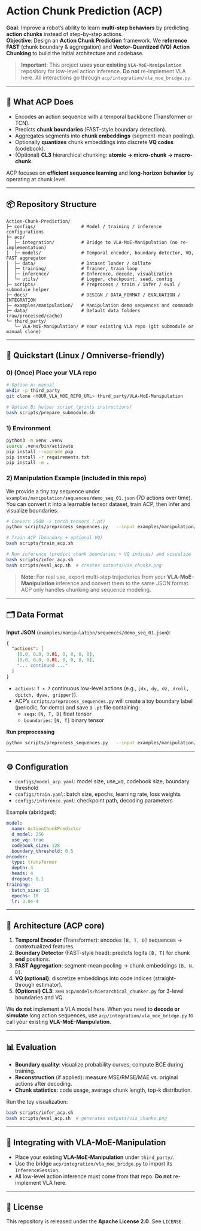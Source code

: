 # Action Chunk Prediction (ACP)

**Goal**: Improve a robot’s ability to learn **multi-step behaviors** by predicting **action chunks** instead of step-by-step actions.  
**Objective**: Design an **Action Chunk Prediction** framework. We **reference FAST** (chunk boundary & aggregation) and **Vector-Quantized (VQ) Action Chunking** to build the initial architecture and codebase.

> **Important**: This project **uses your existing `VLA-MoE-Manipulation`** repository for low-level action inference. **Do not** re-implement VLA here. All interactions go through `acp/integration/vla_moe_bridge.py`.

---

## 🔧 What ACP Does
- Encodes an action sequence with a temporal backbone (Transformer or TCN).  
- Predicts **chunk boundaries** (FAST-style boundary detection).  
- Aggregates segments into **chunk embeddings** (segment-mean pooling).  
- Optionally **quantizes** chunk embeddings into discrete **VQ codes** (codebook).  
- (Optional) **CL3** hierarchical chunking: **atomic → micro-chunk → macro-chunk**.

ACP focuses on **efficient sequence learning** and **long-horizon behavior** by operating at chunk level.

---

## 📦 Repository Structure
```
Action-Chunk-Prediction/
├─ configs/                 # Model / training / inference configurations
├─ acp/
│  ├─ integration/          # Bridge to VLA-MoE-Manipulation (no re-implementation)
│  ├─ models/               # Temporal encoder, boundary detector, VQ, FAST aggregator
│  ├─ data/                 # Dataset loader / collate
│  ├─ training/             # Trainer, train loop
│  ├─ inference/            # Inference, decode, visualization
│  └─ utils/                # Logger, checkpoint, seed, config
├─ scripts/                 # Preprocess / train / infer / eval / submodule helper
├─ docs/                    # DESIGN / DATA_FORMAT / EVALUATION / INTEGRATION
├─ examples/manipulation/   # Manipulation demo sequences and commands
├─ data/                    # Default data folders (raw/processed/cache)
└─ third_party/
   └─ VLA-MoE-Manipulation/ # Your existing VLA repo (git submodule or manual clone)
```

---

## 🚀 Quickstart (Linux / Omniverse-friendly)

### 0) (Once) Place your VLA repo
```bash
# Option A: manual
mkdir -p third_party
git clone <YOUR_VLA_MOE_REPO_URL> third_party/VLA-MoE-Manipulation

# Option B: helper script (prints instructions)
bash scripts/prepare_submodule.sh
```

### 1) Environment
```bash
python3 -m venv .venv
source .venv/bin/activate
pip install --upgrade pip
pip install -r requirements.txt
pip install -e .
```

### 2) Manipulation Example (included in this repo)
We provide a tiny toy sequence under `examples/manipulation/sequences/demo_seq_01.json` (7D actions over time).  
You can convert it into a learnable tensor dataset, train ACP, then infer and visualize boundaries.

```bash
# Convert JSON -> torch tensors (.pt)
python scripts/preprocess_sequences.py   --input examples/manipulation/sequences/demo_seq_01.json   --output data/processed/train_sequences.pt

# Train ACP (boundary + optional VQ)
bash scripts/train_acp.sh

# Run inference (predict chunk boundaries + VQ indices) and visualize
bash scripts/infer_acp.sh
bash scripts/eval_acp.sh  # creates outputs/vis_chunks.png
```

> **Note**: For real use, export multi-step trajectories from your **VLA-MoE-Manipulation** inference and convert them to the same JSON format. ACP only handles chunking and sequence modeling.

---

## 🗂️ Data Format

**Input JSON** (`examples/manipulation/sequences/demo_seq_01.json`):
```json
{
  "actions": [
    [0.0, 0.0, 0.01, 0, 0, 0, 0],
    [0.0, 0.0, 0.01, 0, 0, 0, 0],
    "... continued ..."
  ]
}
```
- `actions`: `T × 7` continuous low-level actions (e.g., `[dx, dy, dz, droll, dpitch, dyaw, gripper]`).  
- ACP’s `scripts/preprocess_sequences.py` will create a toy boundary label (periodic, for demo) and save a `.pt` file containing:
  - `seqs`: `[N, T, D]` float tensor
  - `boundaries`: `[N, T]` binary tensor

**Run preprocessing**
```bash
python scripts/preprocess_sequences.py   --input examples/manipulation/sequences/demo_seq_01.json   --output data/processed/train_sequences.pt
```

---

## ⚙️ Configuration
- `configs/model_acp.yaml`: model size, use_vq, codebook size, boundary threshold  
- `configs/train.yaml`: batch size, epochs, learning rate, loss weights  
- `configs/inference.yaml`: checkpoint path, decoding parameters  

Example (abridged):
```yaml
model:
  name: ActionChunkPredictor
  d_model: 256
  use_vq: true
  codebook_size: 128
  boundary_threshold: 0.5
encoder:
  type: transformer
  depth: 4
  heads: 4
  dropout: 0.1
training:
  batch_size: 16
  epochs: 10
  lr: 3.0e-4
```

---

## 🧠 Architecture (ACP core)
1. **Temporal Encoder** (Transformer): encodes `[B, T, D]` sequences → contextualized features.  
2. **Boundary Detector** (FAST-style head): predicts logits `[B, T]` for chunk **end** positions.  
3. **FAST Aggregation**: segment-mean pooling → chunk embeddings `[B, N, D]`.  
4. **VQ (optional)**: discretize embeddings into code indices (straight-through estimator).  
5. **(Optional) CL3**: see `acp/models/hierarchical_chunker.py` for 3-level boundaries and VQ.

We **do not** implement a VLA model here. When you need to **decode or simulate** long action sequences, use `acp/integration/vla_moe_bridge.py` to call your existing **VLA-MoE-Manipulation**.

---

## 📊 Evaluation
- **Boundary quality**: visualize probability curves; compute BCE during training.  
- **Reconstruction** (if applied): measure MSE/RMSE/MAE vs. original actions after decoding.  
- **Chunk statistics**: code usage, average chunk length, top-k distribution.

Run the toy visualization:
```bash
bash scripts/infer_acp.sh
bash scripts/eval_acp.sh  # generates outputs/vis_chunks.png
```

---

## 🧩 Integrating with VLA-MoE-Manipulation
- Place your existing **VLA-MoE-Manipulation** under `third_party/`.  
- Use the bridge `acp/integration/vla_moe_bridge.py` to import its `InferenceSession`.  
- All low-level action inference must come from that repo. **Do not** re-implement VLA here.

---

## 🪪 License
This repository is released under the **Apache License 2.0**. See `LICENSE`.


